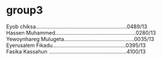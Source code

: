 
# group3
Eyob chiksa.............................................................0489/13                                                          
Hassen Muhammed......................................................0280/13                                                                         
Yewoynhareg Mulugeta...............................................0035/13                                                                                     
Eyerusalem Fikadu.................................................0395/13                                                                                    
Fasika Kassahun ....................................................4100/13
